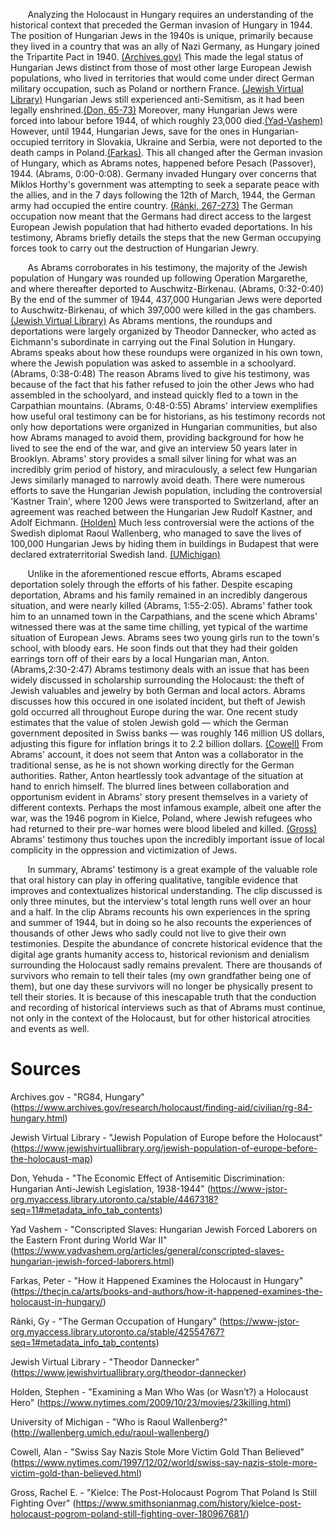 &nbsp;&nbsp;&nbsp;&nbsp;&nbsp;&nbsp; Analyzing the Holocaust in Hungary requires an understanding of the historical context that preceded the German invasion of Hungary in 1944. The position of Hungarian Jews in the 1940s is unique, primarily because they lived in a country that was an ally of Nazi Germany, as Hungary joined the Tripartite Pact in 1940. [(Archives.gov)](https://www.archives.gov/research/holocaust/finding-aid/civilian/rg-84-hungary.html) This made the legal status of Hungarian Jews distinct from those of most other large European Jewish populations, who lived in territories that would come under direct German military occupation, such as Poland or northern France. [(Jewish Virtual Library)](https://www.jewishvirtuallibrary.org/jewish-population-of-europe-before-the-holocaust-map) Hungarian Jews still experienced anti-Semitism, as it had been legally enshrined.[(Don, 65-73)](https://www-jstor-org.myaccess.library.utoronto.ca/stable/4467318?seq=11#metadata_info_tab_contents) Moreover, many Hungarian Jews were forced into labour before 1944, of which roughly 23,000 died.[(Yad-Vashem)](https://www.yadvashem.org/articles/general/conscripted-slaves-hungarian-jewish-forced-laborers.html) However, until 1944, Hungarian Jews, save for the ones in Hungarian-occupied territory in Slovakia, Ukraine and Serbia, were not deported to the death camps in Poland.[(Farkas)](https://thecjn.ca/arts/books-and-authors/how-it-happened-examines-the-holocaust-in-hungary/). This all changed after the German invasion of Hungary, which as Abrams notes, happened before Pesach (Passover), 1944. (Abrams, 0:00-0:08). Germany invaded Hungary over concerns that Miklos Horthy's government was attempting to seek a separate peace with the allies, and in the 7 days following the 12th of March, 1944, the German army had occupied the entire country. [(Ránki, 267-273)](https://www-jstor-org.myaccess.library.utoronto.ca/stable/42554767?seq=1#metadata_info_tab_contents) The German occupation now meant that the Germans had direct access to the largest European Jewish population that had hitherto evaded deportations.  In his testimony, Abrams briefly details the steps that the new German occupying forces took to carry out the destruction of Hungarian Jewry.

&nbsp;&nbsp;&nbsp;&nbsp;&nbsp;&nbsp; As Abrams corroborates in his testimony, the majority of the Jewish population of Hungary was rounded up following Operation Margarethe, and where thereafter deported to Auschwitz-Birkenau. (Abrams, 0:32-0:40) By the end of the summer of 1944, 437,000 Hungarian Jews were deported to Auschwitz-Birkenau, of which 397,000 were killed in the gas chambers. [(Jewish Virtual Library)](https://www.jewishvirtuallibrary.org/theodor-dannecker) As Abrams mentions, the roundups and deportations were largely organized by Theodor Dannecker, who acted as Eichmann's subordinate in carrying out the Final Solution in Hungary. Abrams speaks about how these roundups were organized in his own town, where the Jewish population was asked to assemble in a schoolyard. (Abrams, 0:38-0:48) The reason Abrams lived to give his testimony, was because of the fact that his father refused to join the other Jews who had assembled in the schoolyard, and instead quickly fled to a town in the Carpathian mountains. (Abrams, 0:48-0:55) Abrams' interview exemplifies how useful oral testimony can be for historians, as his testimony records not only how deportations were organized in Hungarian communities, but also how Abrams managed to avoid them, providing background for how he lived to see the end of the war, and give an interview 50 years later in Brooklyn. Abrams' story provides a small silver lining for what was an incredibly grim period of history, and miraculously, a select few Hungarian Jews similarly managed to narrowly avoid death. There were numerous efforts to save the Hungarian Jewish population, including the controversial 'Kastner Train', where 1200 Jews were transported to Switzerland, after an agreement was reached between the Hungarian Jew Rudolf Kastner, and Adolf Eichmann. [(Holden)](https://www.nytimes.com/2009/10/23/movies/23killing.html) Much less controversial were the actions of the Swedish diplomat Raoul Wallenberg, who managed to save the lives of 100,000 Hungarian Jews by hiding them in buildings in Budapest that were declared extraterritorial Swedish land. [(UMichigan)](http://wallenberg.umich.edu/raoul-wallenberg/)

&nbsp;&nbsp;&nbsp;&nbsp;&nbsp;&nbsp; Unlike in the aforementioned rescue efforts, Abrams escaped deportation solely through the efforts of his father. Despite escaping deportation, Abrams and his family remained in an incredibly dangerous situation, and were nearly killed (Abrams, 1:55-2:05). Abrams' father took him to an unnamed town in the Carpathians, and the scene which Abrams' witnessed there was at the same time chilling, yet typical of the wartime situation of European Jews. Abrams sees two young girls run to the town's school, with bloody ears. He soon finds out that they had their golden earrings torn off of their ears by a local Hungarian man, Anton. (Abrams,2:30-2:47) Abrams testimony deals with an issue that has been widely discussed in scholarship surrounding the Holocaust: the theft of Jewish valuables and jewelry by both German and local actors. Abrams discusses how this occured in one isolated incident, but theft of Jewish gold occurred all throughout Europe during the war. One recent study estimates that the value of stolen Jewish gold — which the German government deposited in Swiss banks — was roughly 146 million US dollars, adjusting this figure for inflation brings it to 2.2 billion dollars. [(Cowell)](https://www.nytimes.com/1997/12/02/world/swiss-say-nazis-stole-more-victim-gold-than-believed.html) From Abrams' account, it does not seem that Anton was a collaborator in the traditional sense, as he is not shown working directly for the German authorities. Rather, Anton heartlessly took advantage of the situation at hand to enrich himself. The blurred lines between collaboration and opportunism evident in Abrams' story present themselves in a variety of different contexts. Perhaps the most infamous example, albeit one after the war, was the 1946 pogrom in Kielce, Poland, where Jewish refugees who had returned to their pre-war homes were blood libeled and killed. [(Gross)](https://www.smithsonianmag.com/history/kielce-post-holocaust-pogrom-poland-still-fighting-over-180967681/) Abrams' testimony thus touches upon the incredibly important issue of local complicity in the oppression and victimization of Jews.

&nbsp;&nbsp;&nbsp;&nbsp;&nbsp;&nbsp; In summary, Abrams' testimony is a great example of the valuable role that oral history can play in offering qualitative, tangible evidence that improves and contextualizes historical understanding. The clip discussed is only three minutes, but the interview's total length runs well over an hour and a half. In the clip Abrams recounts his own experiences in the spring and summer of 1944, but in doing so he also recounts the experiences of thousands of other Jews who sadly could not live to give their own testimonies. Despite the abundance of concrete historical evidence that the digital age grants humanity access to, historical revionism and denialism surrounding the Holocaust sadly remains prevalent. There are thousands of survivors who remain to tell their tales (my own grandfather being one of them), but one day these survivors will no longer be physically present to tell their stories. It is because of this inescapable truth that the conduction and recording of historical interviews such as that of Abrams must continue, not only in the context of the Holocaust, but for other historical atrocities and events as well.

# Sources

Archives.gov - "RG84, Hungary" (<https://www.archives.gov/research/holocaust/finding-aid/civilian/rg-84-hungary.html>)

Jewish Virtual Library - "Jewish Population of Europe before the Holocaust" (<https://www.jewishvirtuallibrary.org/jewish-population-of-europe-before-the-holocaust-map>)

Don, Yehuda - "The Economic Effect of Antisemitic Discrimination: Hungarian Anti-Jewish Legislation, 1938-1944" (<https://www-jstor-org.myaccess.library.utoronto.ca/stable/4467318?seq=11#metadata_info_tab_contents>)

Yad Vashem - "Conscripted Slaves: Hungarian Jewish Forced Laborers on the Eastern Front during World War II" (<https://www.yadvashem.org/articles/general/conscripted-slaves-hungarian-jewish-forced-laborers.html>)

Farkas, Peter - "How it Happened Examines the Holocaust in Hungary" (<https://thecjn.ca/arts/books-and-authors/how-it-happened-examines-the-holocaust-in-hungary/>)

Ránki, Gy - "The German Occupation of Hungary" (<https://www-jstor-org.myaccess.library.utoronto.ca/stable/42554767?seq=1#metadata_info_tab_contents>)

Jewish Virtual Library - "Theodor Dannecker" (<https://www.jewishvirtuallibrary.org/theodor-dannecker>)

Holden, Stephen - "Examining a Man Who Was (or Wasn’t?) a Holocaust Hero" (<https://www.nytimes.com/2009/10/23/movies/23killing.html>)

University of Michigan - "Who is Raoul Wallenberg?" (<http://wallenberg.umich.edu/raoul-wallenberg/>)

Cowell, Alan - "Swiss Say Nazis Stole More Victim Gold Than Believed" (<https://www.nytimes.com/1997/12/02/world/swiss-say-nazis-stole-more-victim-gold-than-believed.html>)

Gross, Rachel E. - "Kielce: The Post-Holocaust Pogrom That Poland Is Still Fighting Over" (<https://www.smithsonianmag.com/history/kielce-post-holocaust-pogrom-poland-still-fighting-over-180967681/>)

























